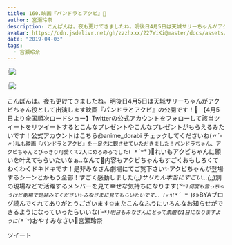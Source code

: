 ```yaml
---
title: 160.映画『パンドラとアクビ』🎉
author: 宮瀬玲奈
description: こんばんは。夜も更けてきましたね。明後日4月5日は天城サリーちゃんがアクビちゃん役として出演します映画『パンドラとアクビ』の公開です！🎉‎【4月5日より全国順次ロードショー】Twitterの公式アカウントをフ...
avatar: https://cdn.jsdelivr.net/gh/zzzhxxx/227WiKi@master/docs/assets/photo/avatar/reina.jpg
date: "2019-04-03"
tags:
  - 宮瀬玲奈
---
```


!![](https://cdn.jsdelivr.net/gh/zzzhxxx/227WiKi-image@master/blog-image/reina-2019-04-03_1.jpg)

!![](https://cdn.jsdelivr.net/gh/zzzhxxx/227WiKi-image@master/blog-image/reina-2019-04-03_2.jpg)


こんばんは。夜も更けてきましたね。明後日4月5日は天城サリーちゃんがアクビちゃん役として出演します映画『パンドラとアクビ』の公開です！🎉
‎【4月5日より全国順次ロードショー】Twitterの公式アカウントをフォローして該当ツイートをリツイートするとこんなプレゼントやこんなプレゼントがもらえるみたいです！公式アカウントはこちら@anime_dorabi チェックしてくださいね(〃´-`〃)私も映画『パンドラとアクビ』を一足先に観させていただきました！パンドラちゃん、アクビちゃんとびっきり可愛くて2人にめろめろでした( *´꒳`* )💓れいもアクビちゃんに願いを叶えてもらいたいなぁ..なんて💓内容もアクビちゃんもすごくおもしろくてわくわくドキドキです！是非みなさん劇場にてご覧下さい✨アクビちゃんが登場するシーンとかもう全部！すごく感動しました(;_;)サリたん本当にすごい...(;_;)別の現場などで活躍するメンバーを見て幸せな気持ちになります(*´°`*)何度も言っちゃうけど劇場で是非みてください✨みなさまに見てもらいたいです..！«٩(*´ ꒳ `*)۶»BYAブログ読んでくれてありがとうございます✩またこんなふうにいろんなお知らせができるようになっていったらいいな(*´ｰ`*)明日もみなさんにとって素敵な1日になりますように(*´°`*)おやすみなさい🌃宮瀬玲奈


ツイート



